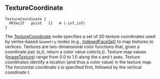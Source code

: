 ## TextureCoordinate

```
TextureCoordinate {
  MFVec2f   point   []   # (-inf,inf)
}
```

The [TextureCoordinate](#texturecoordinate) node specifies a set of 2D texture
coordinates used by vertex-based `Geometry` nodes (e.g.,
[IndexedFaceSet](#indexedfaceset)) to map textures to vertices. Textures are
two-dimensional color functions that, given a coordinate pair *(s,t)*, return a
color value *color(s,t)*. Texture map values ([ImageTexture](#imagetexture))
range from 0.0 to 1.0 along the s and t axes. Texture coordinates identify a
location (and thus a color value) in the texture map. The horizontal coordinate
*s* is specified first, followed by the vertical coordinate *t*.


